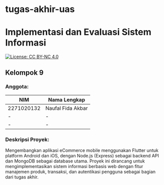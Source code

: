 # tugas-akhir-uas
# Implementasi dan Evaluasi Sistem Informasi
[![License: CC BY-NC 4.0](https://img.shields.io/badge/License-CC%20BY--NC%204.0-lightgrey.svg)](https://creativecommons.org/licenses/by-nc/4.0/)
## Kelompok 9
### Anggota:
| NIM         | Nama Lengkap         |
|-------------|----------------------|
| 2271020132  | Naufal Fida Akbar    |
| -  | -     |
| -  | -  |
### Deskripsi Proyek:
Mengembangkan aplikasi eCommerce mobile menggunakan Flutter untuk platform Android dan iOS, dengan Node.js (Express) sebagai backend API dan MongoDB sebagai database utama. Proyek ini dirancang untuk mengimplementasikan sistem informasi berbasis web dengan fitur manajemen produk, transaksi, dan autentikasi pengguna sebagai bagian dari tugas akhir.
